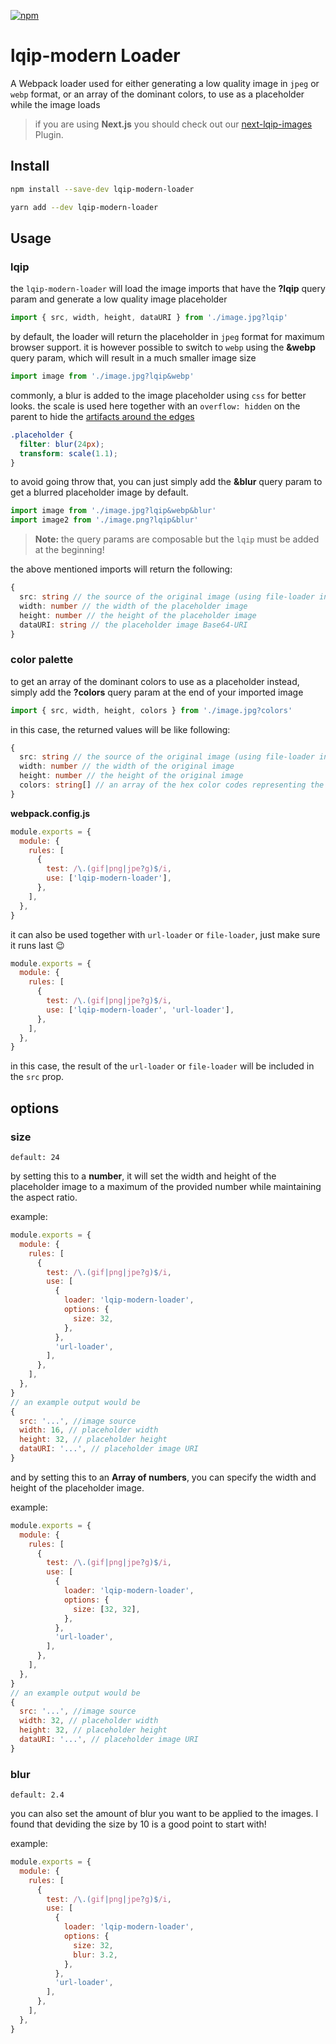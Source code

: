[![npm][npm]][npm-url]

# lqip-modern Loader

A Webpack loader used for either generating a low quality image in `jpeg` or
`webp` format, or an array of the dominant colors, to use as a placeholder while
the image loads

> if you are using **Next.js** you should check out our
> [next-lqip-images][next-lqip-images] Plugin.

## Install

```bash
npm install --save-dev lqip-modern-loader
```

```bash
yarn add --dev lqip-modern-loader
```

## Usage

### lqip

the `lqip-modern-loader` will load the image imports that have the **?lqip**
query param and generate a low quality image placeholder

```js
import { src, width, height, dataURI } from './image.jpg?lqip'
```

by default, the loader will return the placeholder in `jpeg` format for maximum
browser support. it is however possible to switch to `webp` using the **&webp**
query param, which will result in a much smaller image size

```js
import image from './image.jpg?lqip&webp'
```

commonly, a blur is added to the image placeholder using `css` for better looks.
the scale is used here together with an `overflow: hidden` on the parent to hide
the [artifacts around the edges](http://volkerotto.net/2014/07/03/css-background-image-blur-without-blury-edges/)

```css
.placeholder {
  filter: blur(24px);
  transform: scale(1.1);
}
```

to avoid going throw that, you can just simply add the **&blur** query param to
get a blurred placeholder image by default.

```js
import image from './image.jpg?lqip&webp&blur'
import image2 from './image.png?lqip&blur'
```

> **Note:** the query params are composable but the `lqip` must be added at the
> beginning!

the above mentioned imports will return the following:

```ts
{
  src: string // the source of the original image (using file-loader in the background)
  width: number // the width of the placeholder image
  height: number // the height of the placeholder image
  dataURI: string // the placeholder image Base64-URI
}
```

### color palette

to get an array of the dominant colors to use as a placeholder instead, simply
add the **?colors** query param at the end of your imported image

```js
import { src, width, height, colors } from './image.jpg?colors'
```

in this case, the returned values will be like following:

```ts
{
  src: string // the source of the original image (using file-loader in the background)
  width: number // the width of the original image
  height: number // the height of the original image
  colors: string[] // an array of the hex color codes representing the dominant colors of the image
}
```

**webpack.config.js**

```js
module.exports = {
  module: {
    rules: [
      {
        test: /\.(gif|png|jpe?g)$/i,
        use: ['lqip-modern-loader'],
      },
    ],
  },
}
```

it can also be used together with `url-loader` or `file-loader`, just make sure
it runs last 😉

```js
module.exports = {
  module: {
    rules: [
      {
        test: /\.(gif|png|jpe?g)$/i,
        use: ['lqip-modern-loader', 'url-loader'],
      },
    ],
  },
}
```

in this case, the result of the `url-loader` or `file-loader` will be included
in the `src` prop.

## options

### size

`default: 24`

by setting this to a **number**, it will set the width and height of the
placeholder image to a maximum of the provided number while maintaining the
aspect ratio.

example:

```js
module.exports = {
  module: {
    rules: [
      {
        test: /\.(gif|png|jpe?g)$/i,
        use: [
          {
            loader: 'lqip-modern-loader',
            options: {
              size: 32,
            },
          },
          'url-loader',
        ],
      },
    ],
  },
}
// an example output would be
{
  src: '...', //image source
  width: 16, // placeholder width
  height: 32, // placeholder height
  dataURI: '...', // placeholder image URI
}
```

and by setting this to an **Array of numbers**, you can specify the width and
height of the placeholder image.

example:

```js
module.exports = {
  module: {
    rules: [
      {
        test: /\.(gif|png|jpe?g)$/i,
        use: [
          {
            loader: 'lqip-modern-loader',
            options: {
              size: [32, 32],
            },
          },
          'url-loader',
        ],
      },
    ],
  },
}
// an example output would be
{
  src: '...', //image source
  width: 32, // placeholder width
  height: 32, // placeholder height
  dataURI: '...', // placeholder image URI
}
```

### blur

`default: 2.4`

you can also set the amount of blur you want to be applied to the images. I
found that deviding the size by 10 is a good point to start with!

example:

```js
module.exports = {
  module: {
    rules: [
      {
        test: /\.(gif|png|jpe?g)$/i,
        use: [
          {
            loader: 'lqip-modern-loader',
            options: {
              size: 32,
              blur: 3.2,
            },
          },
          'url-loader',
        ],
      },
    ],
  },
}
```

[npm]: https://img.shields.io/npm/v/lqip-modern-loader.svg
[npm-url]: https://npmjs.com/package/lqip-modern-loader
[lqip-modern]: https://www.npmjs.com/package/lqip-modern
[next-lqip-images]: https://www.npmjs.com/package/next-lqip-images
